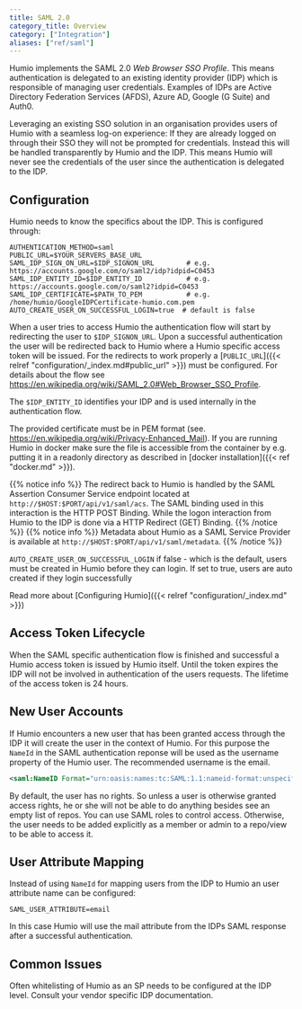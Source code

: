 ```yaml
---
title: SAML 2.0
category_title: Overview
category: ["Integration"]
aliases: ["ref/saml"]
---
```


Humio implements the SAML 2.0 _Web Browser SSO Profile_. This means authentication is delegated to an existing identity provider (IDP) which is responsible of managing user credentials. Examples of IDPs are Active Directory Federation Services (AFDS), Azure AD, Google (G Suite) and Auth0.

Leveraging an existing SSO solution in an organisation provides users of Humio with a seamless log-on experience: If they are already logged on through their SSO they will not be prompted for credentials. Instead this will be handled transparently by Humio and the IDP. This means Humio will never see the credentials of the user since the authentication is delegated to the IDP.

## Configuration

Humio needs to know the specifics about the IDP. This is configured through:

```shell
AUTHENTICATION_METHOD=saml
PUBLIC_URL=$YOUR_SERVERS_BASE_URL
SAML_IDP_SIGN_ON_URL=$IDP_SIGNON_URL        # e.g. https://accounts.google.com/o/saml2/idp?idpid=C0453
SAML_IDP_ENTITY_ID=$IDP_ENTITY_ID           # e.g. https://accounts.google.com/o/saml2?idpid=C0453
SAML_IDP_CERTIFICATE=$PATH_TO_PEM           # e.g. /home/humio/GoogleIDPCertificate-humio.com.pem
AUTO_CREATE_USER_ON_SUCCESSFUL_LOGIN=true  # default is false 
```

When a user tries to access Humio the authentication flow will start by redirecting the user to `$IDP_SIGNON_URL`. Upon a successful authentication the user will be redirected back to Humio where a Humio specific access token will be issued. For the redirects to work properly a [`PUBLIC_URL`]({{< relref "configuration/_index.md#public_url" >}}) must be configured. For details about the flow see https://en.wikipedia.org/wiki/SAML_2.0#Web_Browser_SSO_Profile.

The `$IDP_ENTITY_ID` identifies your IDP and is used internally in the authentication flow.

The provided certificate must be in PEM format (see. https://en.wikipedia.org/wiki/Privacy-Enhanced_Mail). If you are running Humio in docker make sure the file is accessible from the container by e.g. putting it in a readonly directory as described in [docker installation]({{< ref "docker.md" >}}).

{{% notice info %}}
The redirect back to Humio is handled by the SAML Assertion Consumer Service endpoint located at `http://$HOST:$PORT/api/v1/saml/acs`. The SAML binding used in this interaction is the HTTP POST Binding. While the logon interaction from Humio to the IDP is done via a HTTP Redirect (GET) Binding.
 {{% /notice %}}
 {{% notice info %}}
 Metadata about Humio as a SAML Service Provider is available at `http://$HOST:$PORT/api/v1/saml/metadata`.
{{% /notice %}}

`AUTO_CREATE_USER_ON_SUCCESSFUL_LOGIN` if false - which is the default, users must be created in Humio before they can login. If set to true, users are auto created if they login successfully

Read more about [Configuring Humio]({{< relref "configuration/_index.md" >}})

## Access Token Lifecycle

When the SAML specific authentication flow is finished and successful a Humio access token is issued by Humio itself. Until the token expires the IDP will not be involved in authentication of the users requests. The lifetime of the access token is 24 hours.

## New User Accounts

If Humio encounters a new user that has been granted access through the IDP it will create the user in the context of Humio. For this purpose the `NameId` in the SAML authentication reponse will be used as the username property of the Humio user. The recommended username is the email.

```xml
<saml:NameID Format="urn:oasis:names:tc:SAML:1.1:nameid-format:unspecified">Username</saml:NameID>
```

By default, the user has no rights.  So unless a user is otherwise granted access rights, he or she will not be able to do anything besides see an empty list of repos.  You can use SAML roles to control access. Otherwise, the user needs to be added explicitly as a member or admin to a repo/view to be able to access it.

## User Attribute Mapping

Instead of using `NameId` for mapping users from the IDP to Humio an user attribute name can be configured:

```shell
SAML_USER_ATTRIBUTE=email
```

In this case Humio will use the mail attribute from the IDPs SAML response after a successful authentication.

## Common Issues

Often whitelisting of Humio as an SP needs to be configured at the IDP level. Consult your vendor specific IDP documentation.
